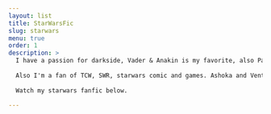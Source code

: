 ```yaml
---
layout: list
title: StarWarsFic
slug: starwars
menu: true
order: 1
description: >
  I have a passion for darkside, Vader & Anakin is my favorite, also Palpatine, Thawn and Maul.<br>
  
  Also I'm a fan of TCW, SWR, starwars comic and games. Ashoka and Ventress are always my girl.<br>
  
  Watch my starwars fanfic below.

---
```

